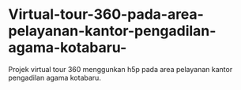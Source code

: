 # Virtual-tour-360-pada-area-pelayanan-kantor-pengadilan-agama-kotabaru-
Projek virtual tour 360 menggunkan h5p pada area pelayanan kantor pengadilan agama kotabaru. 
